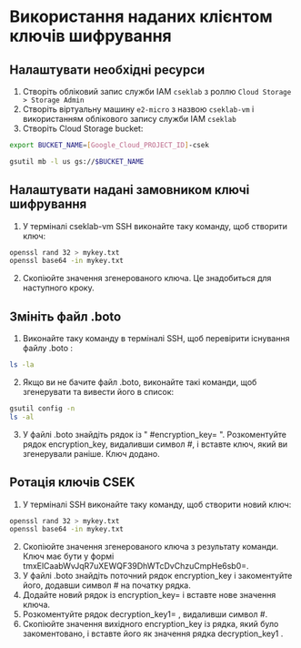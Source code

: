 # Використання наданих клієнтом ключів шифрування

## Налаштувати необхідні ресурси

1) Створіть обліковий запис служби IAM `cseklab` з роллю `Cloud Storage > Storage Admin`
2) Створіть віртуальну машину `e2-micro` з назвою `cseklab-vm` і використанням облікового запису служби IAM `cseklab`
3) Створіть Cloud Storage bucket:

```sh
export BUCKET_NAME=[Google_Cloud_PROJECT_ID]-csek
```

```sh
gsutil mb -l us gs://$BUCKET_NAME
```

## Налаштувати надані замовником ключі шифрування

1) У терміналі cseklab-vm SSH виконайте таку команду, щоб створити ключ:

```sh
openssl rand 32 > mykey.txt
openssl base64 -in mykey.txt
```

2) Скопіюйте значення згенерованого ключа. Це знадобиться для наступного кроку.

## Змініть файл .boto

1) Виконайте таку команду в терміналі SSH, щоб перевірити існування файлу .boto :

```sh
ls -la
```

2) Якщо ви не бачите файл .boto, виконайте такі команди, щоб згенерувати та вивести його в список:

```sh
gsutil config -n
ls -al
```

3) У файлі .boto знайдіть рядок із " #encryption_key= ". Розкоментуйте рядок encryption_key, видаливши символ #,
і вставте ключ, який ви згенерували раніше. Ключ додано.

## Ротація ключів CSEK

1) У терміналі SSH виконайте таку команду, щоб створити новий ключ:

```sh
openssl rand 32 > mykey.txt
openssl base64 -in mykey.txt
```

2) Скопіюйте значення згенерованого ключа з результату команди. Ключ має бути у формі tmxElCaabWvJqR7uXEWQF39DhWTcDvChzuCmpHe6sb0=.
3) У файлі .boto знайдіть поточний рядок encryption_key і закоментуйте його, додавши символ # на початку рядка.
4) Додайте новий рядок із encryption_key= і вставте нове значення ключа.
5) Розкоментуйте рядок decryption_key1= , видаливши символ #.
6) Скопіюйте значення вихідного encryption_key із рядка, який було закоментовано, і вставте його як значення рядка decryption_key1 .